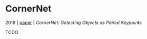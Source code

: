 # CornerNet

2018 | [paper](https://arxiv.org/pdf/1808.01244) | _CornerNet: Detecting Objects as Paired Keypoints_

TODO